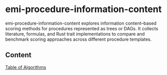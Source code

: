 # emi-procedure-information-content
emi-procedure-information-content explores information content–based scoring methods for procedures represented as trees or DAGs. It collects literature, formulas, and Rust trait implementations to compare and benchmark scoring approaches across different procedure templates.
## Content
[Table of Algorithms](https://github.com/earth-metabolome-initiative/emi-procedure-information-content/blob/main/Algorithms.md)
